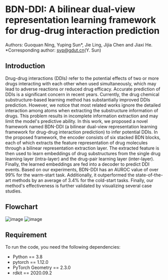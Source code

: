 # BDN-DDI: A bilinear dual-view representation learning framework for drug-drug interaction prediction
Authors: Guoquan Ning, Yuping Sun*, Jie Ling, Jijia Chen and Jiaxi He.
*Corresponding author: syp@gdut.cn(Y. Sun)

## Introduction
Drug-drug interactions (DDIs) refer to the potential effects of two or more drugs interacting with each other when used simultaneously, which may lead to adverse reactions or reduced drug efficacy. Accurate prediction of DDIs is a significant concern in recent years. Currently, the drug chemical substructure-based learning method has substantially improved DDIs prediction. However, we notice that most related works ignore the detailed interaction among atoms when extracting the substructure information of drugs. This problem results in incomplete information extraction and may limit the model's predictive ability. In this work, we proposed a novel framework named BDN-DDI (a bilinear dual-view representation learning framework for drug-drug interaction prediction) to infer potential DDIs. In the proposed framework, the encoder consists of six stacked BDN blocks, each of which extracts the feature representation of drug molecules through a bilinear representation extraction layer. The extracted feature is then used to learn embeddings of drug substructures from the single drug learning layer (intra-layer) and the drug-pair learning layer (inter-layer). Finally, the learned embeddings are fed into a decoder to predict DDI events. Based on our experiments, BDN-DDI has an AUROC value of over 99\% for the warm-start task. Additionally, it outperformed the state-of-the-art methods by an average of 3.4\% for the cold-start tasks. Finally, our method's effectiveness is further validated by visualizing several case studies.

## Flowchart
![image](https://github.com/kennysyp/BDN-DDI/blob/main/Framework.png)
![image](https://github.com/kennysyp/BDN-DDI/blob/main/Block.png)

## Requirement
To run the code, you need the following dependencies:
* Python == 3.8
* pytorch == 1.12.0
* PyTorch Geometry == 2.3.0
* rdkit == 2020.09.2

